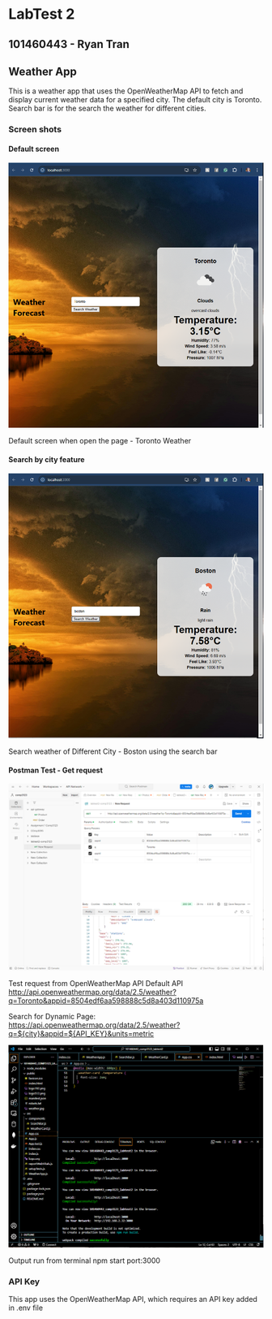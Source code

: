 # LabTest 2 
## 101460443 - Ryan Tran

## Weather App
This is a weather app that uses the OpenWeatherMap API to fetch and display current weather data for a specified city.
The default city is Toronto.
Search bar is for the search the weather for different cities.

### Screen shots

#### Default screen
![Weather App Screenshot - Dafault Page](public/labtest2-comp3123-default.png)

 Default screen when open the page - Toronto Weather

#### Search by city feature
 ![Weather App Screenshot - Boston](public/labtest2-3123-boston.png)

 Search weather of Different City - Boston using the search bar

#### Postman Test - Get request

![Postman Test - Get from API request](public/labtest23123-postman.png)

Test request from OpenWeatherMap API
Default API
 http://api.openweathermap.org/data/2.5/weather?q=Toronto&appid=8504edf6aa598888c5d8a403d110975a

Search for Dynamic Page:
https://api.openweathermap.org/data/2.5/weather?q=${city}&appid=${API_KEY}&units=metric

![Terminal ](public/labtest2-3123-output.png)

Output run from terminal 
npm start
port:3000

 ### API Key

This app uses the OpenWeatherMap API, which requires an API key added in .env file
